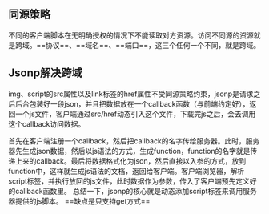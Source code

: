 ## 同源策略
不同的客户端脚本在无明确授权的情况下不能读取对方资源。访问不同源的资源就是跨域。==协议==、==域名==、==端口==，这三个任何一个不同，就是跨域。
## Jsonp解决跨域
img、script的src属性以及link标签的href属性不受同源策略约束，jsonp是请求之后后台包装好一段json，并且把数据放在一个callback函数（与前端约定好），返回一个js文件，客户端通过src/href动态引入这个文件，下载完js之后，会去调用这个callback访问数据。

首先在客户端注册一个callback，然后把callback的名字传给服务器。此时，服务器先生成json数据，然后以js语法的方式，生成function，function的名字就是传递上来的callback。最后将数据格式化为json，然后直接以入参的方式，放到function中，这样就生成js语法的文档，返回给客户端。客户端浏览器，解析script标签，并执行放回的js文件，此时数据作为参数，传入了客户端预先定义好的callback函数里。
总结一下，jsonp的核心就是动态添加script标签来调用服务器提供的js脚本。
==缺点是只支持get方式==



